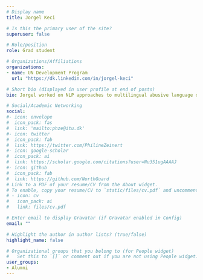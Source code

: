 ```yaml
---
# Display name
title: Jorgel Keci

# Is this the primary user of the site?
superuser: false

# Role/position
role: Grad student

# Organizations/Affiliations
organizations:
- name: UN Development Program
  url: "https://dk.linkedin.com/in/jorgel-keci"

# Short bio (displayed in user profile at end of posts)
bio: Jorgel worked on NLP approaches to multilingual abusive language detection and zero-shot cross-lingual projection.

# Social/Academic Networking
social:
#- icon: envelope
#  icon_pack: fas
#  link: 'mailto:phze@itu.dk'
#- icon: twitter
#  icon_pack: fab
#  link: https://twitter.com/PhilineZeinert
#- icon: google-scholar
#  icon_pack: ai
#  link: https://scholar.google.com/citations?user=Nu351ugAAAAJ
#- icon: github
#  icon_pack: fab
#  link: https://github.com/NorthGuard
# Link to a PDF of your resume/CV from the About widget.
# To enable, copy your resume/CV to `static/files/cv.pdf` and uncomment the lines below.
# - icon: cv
#   icon_pack: ai
#   link: files/cv.pdf

# Enter email to display Gravatar (if Gravatar enabled in Config)
email: ""

# Highlight the author in author lists? (true/false)
highlight_name: false

# Organizational groups that you belong to (for People widget)
#   Set this to `[]` or comment out if you are not using People widget.
user_groups:
- Alumni
---
```


